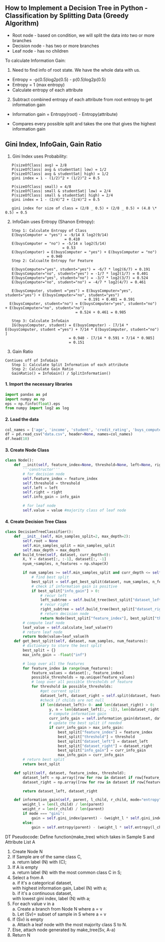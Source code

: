 ## How to Implement a Decision Tree in Python - Classification by Splitting Data (Greedy Algorithm)

- Root node - based on condition, we will split the data into two or more branches
- Decision node - has two or more branches
- Leaf node - has no children

To calculate Information Gain:

1. Need to find info of root state. We have the whole data with us.

- Entropy = -p(0.5)log2p(0.5) - p(0.5)log2p(0.5)
- Entropy = 1 (max entropy)
- Calculate entropy of each attribute

2. Subtract combined entropy of each attribute from root entropy to get information gain

- Information gain = Entropy(root) - Entropy(attribute)

- Compares every possible split and takes the one that gives the highest information gain

## Gini Index, InfoGain, Gain Ratio

1. Gini Index uses Probability:

```
   P(sizeOfClass| avg) = 2/8
   P(sizeOfClass| avg & studentSat| low) = 1/2
   P(sizeOfClass| avg & studentSat| high) = 1/2
   gini index = 1 - (1/2)^2 + (1/2)^2 = 0.5

   P(sizeOfClass| small) = 4/8
   P(sizeOfClass| small & studentSat| low) = 2/4
   P(sizeOfClass| small & studentSat| high) = 2/4
   gini index = 1 - (2/4)^2 + (2/4)^2 = 0.5

   gini index for size of class = (2/8 _ 0.5) + (2/8 _ 0.5) + (4.8 \* 0.5) = 0.5
```

2. InfoGain uses Entropy (Shanon Entropy):

```
   Step 1: Calculate Entropy of Class
   E(buysComputer = "yes") = -9/14 X log2(9/14)
                           = 0.410
   E(buysComputer = "no") = -5/14 x log2(5/14)
                          = 0.53
   E(buysComputer) = E(buysComputer = "yes") + E(buysComputer = "no")
                   = 0.940
   Step 2: Calcualte Entropy for Feature

   E(buysComputer="yes", student="yes") = -6/7 * log2(6/7) = 0.191
   E(buysComputer="no", student="yes") = -1/7 * log2(1/7) = 0.401
   E(buysComputer="yes", student="no") = -3/7 * log2(3/7) = 0.524
   E(buysComputer="no", student="no") = -4/7 * log2(4/7) = 0.461

   E(buysComputer, student ="yes") = E(buysComputer="yes", student="yes") + E(buysComputer="no", student="yes")
                                    = 0.191 + 0.401 = 0.591
  E(buysComputer, student="no") = E(buysComputer="yes", student="no") + E(buysComputer="no", student="no")
                                = 0.524 + 0.461 = 0.985

   Step 3: Calculate InfoGain
   IG(buysComputer, student) = E(buysComputer) - [7/14 * E(buysComputer, student ="yes") + 7/14 * E(buysComputer, student="no") ]
                             = 0.940 - [7/14 * 0.591 + 7/14 * 0.985]
                             = 0.151
```

3. Gain Ratio

```
Contiues off of InfoGain
   Step 1: Calculate Split Information of each attribute
   Step 2: Calculate Gain Ratio
   GainRatio() = InfoGain() / SplitInformation()
```

#### 1. Import the necessary libraries

```python
import pandas as pd
import numpy as np
eps = np.finfo(float).eps
from numpy import log2 as log
```

#### 2. Load the data

```python
col_names = ['age', 'income', 'student', 'credit_rating', 'buys_computer']
df = pd.read_csv("data.csv", header=None, names=col_names)
df.head(10)
```

#### 3. Create Node Class

```python
class Node():
    def __init(self, feature_index=None, threshold=None, left=None, right=None, info_gain=None, value=None):
        '''constructor'''
        # for decision node
        self.feature_index = feature_index
        self.threshold = threshold
        self.left = left
        self.right = right
        self.info_gain = info_gain

        # for leaf node
        self.value = value #majority class of leaf node
```

#### 4. Create Decision Tree Class

```python
class DecisionTreeClassifier():
    def __init__(self, min_samples_split=2, max_depth=2):
        self.root = None
        self.min_samples_split = min_samples_split
        self.max_depth = max_depth
    def build_tree(self, dataset, curr_depth=0):
        X, Y = dataset[:, :-1], dataset[:, -1]
        nyum_+samples, n_features = np.shape(X)

        if num_samples >= self.min_samples_split and curr_depth <= self.max_depth:
            # find best split
            best_split = self.get_best_split(dataset, num_samples, n_features)
            # check if information gain is positive
            if best_split["info_gain"] > 0:
                # recur left
                left_subtree = self.build_tree(best_split["dataset_left"], curr_depth + 1)
                # recur right
                right_subtree = self.build_tree(best_split["dataset_right"], curr_depth + 1)
                # return decision node
                return Node(best_split["feature_index"], best_split["threshold"], left_subtree, right_subtree, best_split["info_gain"])
        # compute leaf node
        leaf_value = self.calculate_leaf_value(Y)
        # return leaf node
        return Node(value=leaf_value)h
    def get_best_split(self, dataset, num_samples, num_features):
        # dictionary to store the best split
        best_split = {}
        max_info_gain = -float("inf")

        # loop over all the features
        for feature_index in range(num_features):
            feature_values = dataset[:, feature_index]
            possible_thresholds = np.unique(feature_values)
            # loop over all possible thresholds of feature
            for threshold in possible_thresholds:
                #get current split
                dataset_left, dataset_right = self.split(dataset, feature_index, threshold)
                #check if childs are not null
                if len(dateset_left)> 0- and len(dataset_right) > 0:
                    y, n = len(dataset_left[:, -1]), len(dataset_right[:, -1])
                    # compute information gain
                    curr_info_gain = self.information_gain(dataset, dataset_left, dataset_right, y, n)
                    # update the best split if needed
                    if curr_info_gain > max_info_gain:
                        best_split["feature_index"] = feature_index
                        best_split["threshold"] = threshold
                        best_split["dataset_left"] = dataset_left
                        best_split["dataset_right"] = dataset_right
                        best_split["info_gain"] = curr_info_gain
                        max_info_gain = curr_info_gain
        # return best split
        return best_split

    def split(self, dataset, feature_index, threshold);
        dataset_left = np.array([row for row in dataset if row[feature_index] <= threshold])
        dataset_right = np.array([row for row in dataset if row[feature_index]>= threshold])

        return dataset_left, dataset_right

    def information_gain(self, parent, l_child, r_child, mode="entropy"):
        weight_l = len(l_child) / len(parent)
        weight_r = len(r_child) / len(parent)
        if mode === "gini":
            gain = self.gini_index(parent) - (weight_l * self.gini_index(l_child) + weight_r * self.gini_index(r_child))
        else:
            gain = self.entropy(parent) - (weight_l * self.entropy(l_child) + weight_r * self.entropy(r_child))
```

DT Pseudocode:
Define function(make_tree) which takes in Sample S and Attribute List A

1. Create Node N
2. If Sample are of the same class C,</br>
   a. return label (N) with (C);
3. If A is empty</br>
   a. return label (N) with the most common class C in S;</br>
4. Select a from A</br>
   a. if it's a categorical dataset,</br>
   with highest information gain, Label (N) with a;</br>
   b. if it's a continuous dataset,</br>
   with lowest gini index, label (N) with a;</br>
5. For each value v in a</br>
   a. Create a branch from Node N where a = v</br>
   b. Let (Sv)= subset of sample in S where a = v</br>
6. If (Sv) is empty</br>
   a. Attach a leaf node with the most majority class S to N.</br>
7. Else, attach node generated by make_tree(Sv, A-a)
8. Return N
